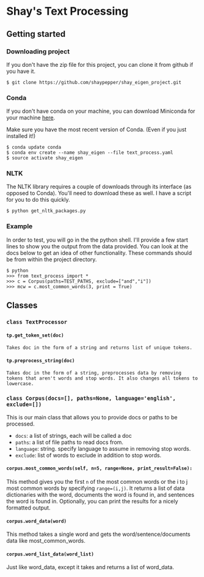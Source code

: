 # Shay's Text Processing

## Getting started

### Downloading project
If you don't have the zip file for this project, you can clone it from github if you have it. 
```{bash}
$ git clone https://github.com/shaypepper/shay_eigen_project.git
```

### Conda 

If you don't have conda on your machine, you can download Miniconda for your machine [here](https://conda.io/miniconda.html).

Make sure you have the most recent version of Conda. (Even if you just installed it!)

```{python}
$ conda update conda
$ conda env create --name shay_eigen --file text_process.yaml
$ source activate shay_eigen
```

### NLTK
The NLTK library requires a couple of downloads through its interface (as opposed to Conda). You'll need to download these as well. I have a script for you to do this quickly.
```{python}
$ python get_nltk_packages.py
```

### Example
In order to test, you will go in the the python shell. I'll provide a few start lines to show you the output from the data provided. You can look at the docs below to get an idea of other functionality. These commands should be from within the project directory. 

```{python}
$ python
>>> from text_process import *
>>> c = Corpus(paths=TEST_PATHS, exclude=["and","i"])
>>> mcw = c.most_common_words(3, print = True)
```


## Classes

### ``class TextProcessor``

#### ``tp.get_token_set(doc)``
    Takes doc in the form of a string and returns list of unique tokens.

#### ``tp.preprocess_string(doc)``
    Takes doc in the form of a string, preprocesses data by removing tokens that aren't words and stop words. It also changes all tokens to lowercase. 

### ``class Corpus(docs=[], paths=None, language='english', exclude=[])``
This is our main class that allows you to provide docs or paths to be processed. 

   * ``docs``: a list of strings, each will be called a doc 
   * ``paths``: a list of file paths to read docs from.
   * ``language``: string. specify language to assume in removing stop words.
   * ``exclude``: list of words to exclude in addition to stop words.


#### ``corpus.most_common_words(self, n=5, range=None, print_result=False):``
This method gives you the first ``n`` of the most common words or the i to j most common words by specifying ``range=(i,j)``. It returns a list of data dictionaries with the word, documents the word is found in, and sentences the word is found in. 
Optionally, you can print the results for a nicely formatted output. 

#### ``corpus.word_data(word)``
This method takes a single word and gets the word/sentence/documents data like most_common_words. 

#### ``corpus.word_list_data(word_list)``
Just like word_data, except it takes and returns a list of word_data. 
